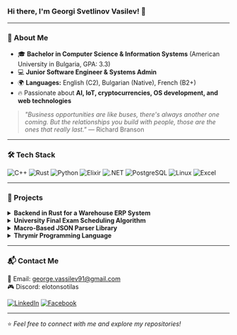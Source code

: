 ### Hi there, I'm Georgi Svetlinov Vasilev! 👋

---

### 🚀 About Me
- 🎓 **Bachelor in Computer Science & Information Systems** (American University in Bulgaria, GPA: 3.3)
- 💻 **Junior Software Engineer & Systems Admin**
- 🌍 **Languages:** English (C2), Bulgarian (Native), French (B2+)
- 🔥 Passionate about **AI, IoT, cryptocurrencies, OS development, and web technologies**

> *"Business opportunities are like buses, there's always another one coming. But the relationships you build with people, those are the ones that really last."* — Richard Branson

---

### 🛠️ Tech Stack

![C++](https://img.shields.io/badge/C++-00599C?style=flat&logo=cplusplus&logoColor=white)
![Rust](https://img.shields.io/badge/Rust-000000?style=flat&logo=rust&logoColor=white)
![Python](https://img.shields.io/badge/Python-3776AB?style=flat&logo=python&logoColor=white)
![Elixir](https://img.shields.io/badge/Elixir-4B275F?style=flat&logo=elixir&logoColor=white)
![.NET](https://img.shields.io/badge/.NET-512BD4?style=flat&logo=dotnet&logoColor=white)
![PostgreSQL](https://img.shields.io/badge/PostgreSQL-316192?style=flat&logo=postgresql&logoColor=white)
![Linux](https://img.shields.io/badge/Linux-FCC624?style=flat&logo=linux&logoColor=black)
![Excel](https://img.shields.io/badge/Microsoft_Excel-217346?style=flat&logo=microsoftexcel&logoColor=white)

---

### 📂 Projects
<details>
  <summary><b>Backend in Rust for a Warehouse ERP System</b></summary>

  ![Rust](https://img.shields.io/badge/Rust-000000?style=flat&logo=rust&logoColor=white)

  🚀 Developed a **warehouse ERP system** backend in **Rust**, using **PostgreSQL** and **Rocket** framework. *(Devreer, 2024-2025)*
</details>

<details>
  <summary><b>University Final Exam Scheduling Algorithm</b></summary>

  ![Python](https://img.shields.io/badge/Python-3776AB?style=flat&logo=python&logoColor=white)

  📅 Built a **scheduling algorithm** to optimize university final exam allocations.
</details>

<details>
  <summary><b>Macro-Based JSON Parser Library</b></summary>

  ![C++](https://img.shields.io/badge/C++-00599C?style=flat&logo=cplusplus&logoColor=white)

  📜 Created a **user-friendly JSON parser** leveraging **macros**.
</details>

<details>
  <summary><b>Thrymir Programming Language</b></summary>

  ![C++](https://img.shields.io/badge/C++-00599C?style=flat&logo=cplusplus&logoColor=white) 
  ![LLVM](https://img.shields.io/badge/LLVM-262D3A?style=flat&logo=llvm&logoColor=white)

  🌱 Developing a **new functional programming language** called **Thrymir**, built in **C++** with an **LLVM backend**, and designed for **event-driven programming**.
</details>

---

### 📬 Contact Me
📧 Email: [george.vassilev91@gmail.com](mailto:george.vassilev91@gmail.com)  
🎮 Discord: elotonsotilas

[![LinkedIn](https://img.shields.io/badge/LinkedIn-blue?style=flat&logo=linkedin)](https://www.linkedin.com/in/georgi-vasilev-089b06222/)
[![Facebook](https://img.shields.io/badge/Facebook-1877F2?style=flat&logo=facebook)](https://www.facebook.com/ElotonSotilas/)

---

⭐ *Feel free to connect with me and explore my repositories!*
